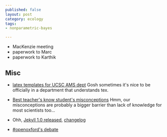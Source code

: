 ```yaml
---
published: false
layout: post
category: ecology
tags: 
- nonparametric-bayes

---
```





* MacKenzie meeting
* paperwork to Marc
* paperwork to Karthik

## Misc

* [latex templates for UCSC AMS dept](https://github.com/cboettig/sandbox/blob/c319b983535be2e79ea8987d68ad6d21f7bc5381/tex-pandoc-tricks/ucscletter.cls) Gosh sometimes it's nice to be officially in a department that understands tex.

* [Best teacher's know student's misconceptions](http://news.harvard.edu/gazette/story/2013/04/understanding-student-weaknesses/) Hmm, our misconceptions are probably a bigger barrier than lack of knowledge for most scientists too...

* Ohh, [Jekyll 1.0 released](http://jekyllrb.com/docs/upgrading/), [changelog](https://github.com/mojombo/jekyll/blob/v1.0.0/History.txt)

* [#openoxford's debate](https://www.youtube.com/watch?v=pFJtwSXC6qA)

